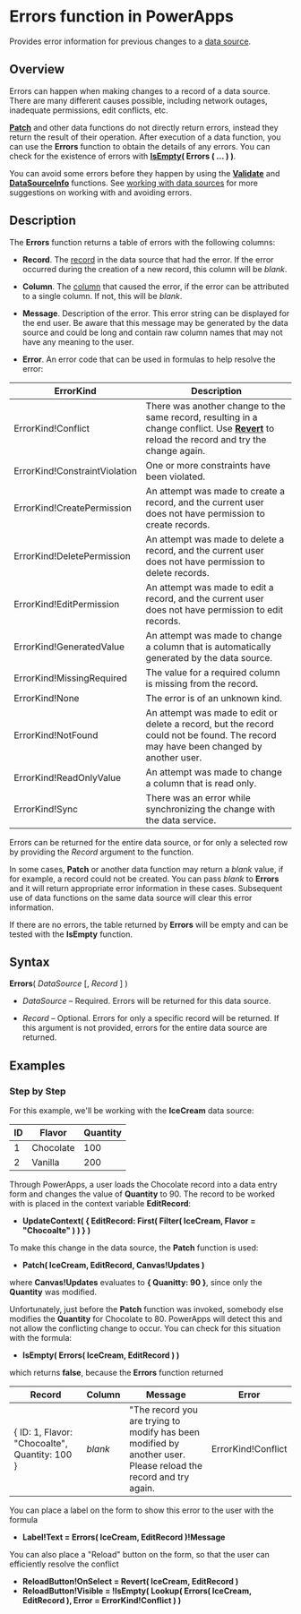 <properties
	pageTitle="PowerApps: Errors function"
	description="Reference information for the Errors function in PowerApps, including syntax and examples"
	services="powerapps"
	documentationCenter="na"
	authors="gregli-msft"
	manager="dwrede"
	editor=""
	tags=""/>

<tags
   ms.service="powerapps"
   ms.devlang="na"
   ms.topic="article"
   ms.tgt_pltfrm="na"
   ms.workload="na"
   ms.date="11/11/2015"
   ms.author="gregli"/>

# Errors function in PowerApps #

Provides error information for previous changes to a [data source](working-wtih-data-sources.md).

## Overview ##

Errors can happen when making changes to a record of a data source.  There are many different causes possible, including network outages, inadequate permissions, edit conflicts, etc.  

**[Patch](function-patch.md)** and other data functions do not directly return errors, instead they return the result of their operation.  After execution of a data function, you can use the **Errors** function to obtain the details of any errors.  You can check for the existence of errors with **[IsEmpty](function-isempty)( Errors ( ... ) )**.

You can avoid some errors before they happen by using the **[Validate](function-validate.md)** and **[DataSourceInfo](function-datasourceinfo.md)** functions.  See [working with data sources](working-with-data-sources.md) for more suggestions on working with and avoiding errors.

## Description ##

The **Errors** function returns a table of errors with the following columns:

- **Record**.  The [record](working-with-tables.md) in the data source that had the error.  If the error occurred during the creation of a new record, this column will be *blank*.

- **Column**.  The [column](working-with-tables.md) that caused the error, if the error can be attributed to a single column.  If not, this will be *blank*.

- **Message**.  Description of the error.  This error string can be displayed for the end user.  Be aware that this message may be generated by the data source and could be long and contain raw column names that may not have any meaning to the user. 

- **Error**.  An error code that can be used in formulas to help resolve the error:

| ErrorKind | Description |
|------------|-------------|
| ErrorKind!Conflict | There was another change to the same record, resulting in a change conflict.  Use **[Revert](function-refresh.md)** to reload the record and try the change again. |
| ErrorKind!ConstraintViolation | One or more constraints have been violated. |
| ErrorKind!CreatePermission | An attempt was made to create a record, and the current user does not have permission to create records. |
| ErrorKind!DeletePermission | An attempt was made to delete a record, and the current user does not have permission to delete records. |
| ErrorKind!EditPermission | An attempt was made to edit a record, and the current user does not have permission to edit records. |
| ErrorKind!GeneratedValue | An attempt was made to change a column that is automatically generated by the data source. |
| ErrorKind!MissingRequired | The value for a required column is missing from the record. |
| ErrorKind!None | The error is of an unknown kind. |
| ErrorKind!NotFound | An attempt was made to edit or delete a record, but the record could not be found.  The record may have been changed by another user. |
| ErrorKind!ReadOnlyValue | An attempt was made to change a column that is read only. |
| ErrorKind!Sync | There was an error while synchronizing the change with the data service. |

Errors can be returned for the entire data source, or for only a selected row by providing the *Record* argument to the function.  

In some cases, **Patch** or another data function may return a *blank* value, if for example, a record could not be created.  You can pass *blank* to **Errors** and it will return appropriate error information in these cases.  Subsequent use of data functions on the same data source will clear this error information. 

If there are no errors, the table returned by **Errors** will be empty and can be tested with the **IsEmpty** function.

## Syntax ##

**Errors**( *DataSource* [, *Record* ] )

- *DataSource* – Required.  Errors will be returned for this data source.

- *Record* – Optional.  Errors for only a specific record will be returned.  If this argument is not provided, errors for the entire data source are returned.

## Examples ##

### Step by Step ###

For this example, we'll be working with the **IceCream** data source:

| ID  | Flavor    | Quantity |
|-----|-----------|----------|
| 1   | Chocolate | 100      |
| 2   | Vanilla   | 200      |

Through PowerApps, a user loads the Chocolate record into a data entry form and changes the value of **Quantity** to 90.  The record to be worked with is placed in the context variable **EditRecord**:

- **UpdateContext( { EditRecord: First( Filter( IceCream, Flavor = "Chocoalte" ) ) } )**

To make this change in the data source, the **Patch** function is used:

- **Patch( IceCream, EditRecord, Canvas!Updates )**

where **Canvas!Updates** evaluates to **{ Quanitty: 90 }**, since only the **Quantity** was modified.

Unfortunately, just before the **Patch** function was invoked, somebody else modifies the **Quantity** for Chocolate to 80.  PowerApps will detect this and not allow the conflicting change to occur.  You can check for this situation with the formula:

- **IsEmpty( Errors( IceCream, EditRecord ) )**

which returns **false**, because the **Errors** function returned

| Record | Column | Message | Error |
|--------|--------|---------|-------|
| { ID: 1, Flavor: "Chocoalte", Quantity: 100 } | *blank* | "The record you are trying to modify has been modified by another user.  Please reload the record and try again. | ErrorKind!Conflict |

You can place a label on the form to show this error to the user with the formula

- **Label!Text = Errors( IceCream, EditRecord )!Message**

You can also place a "Reload" button on the form, so that the user can efficiently resolve the conflict

- **ReloadButton!OnSelect = Revert( IceCream, EditRecord )**
- **ReloadButton!Visible = !IsEmpty( Lookup( Errors( IceCream, EditRecord ), Error = ErrorKind!Conflict ) )**






